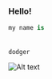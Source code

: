 ### Hello!
```py
my name is
```
######
    dodger
![Alt text](/https://ibb.co/WkggpNx?raw=true "DevDodger")
